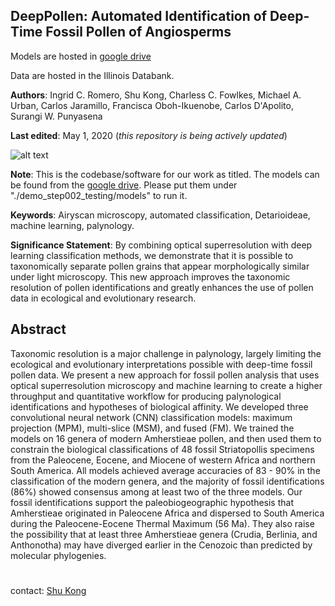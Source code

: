## DeepPollen: Automated Identification of Deep-Time Fossil Pollen of Angiosperms

Models are hosted in [google drive](https://drive.google.com/open?id=1Qx5tEvGN5OKvTUt1s9u3a8LL4STXuHjt)

Data are hosted in the Illinois Databank.

**Authors**: Ingrid C. Romero, Shu Kong, Charless C. Fowlkes, Michael A. Urban, Carlos Jaramillo, Francisca Oboh-Ikuenobe, Carlos D'Apolito, Surangi W. Punyasena

**Last edited**: May 1, 2020 (*this repository is being actively updated*)

![alt text](./tmp/splash_fig.png "display")



**Note**:
This is the codebase/software for our work as titled. The models can be found from the [google drive](https://drive.google.com/open?id=1Qx5tEvGN5OKvTUt1s9u3a8LL4STXuHjt). Please put them under "./demo_step002_testing/models" to run it. 

**Keywords**: 
Airyscan microscopy, automated classification, Detarioideae, machine learning, palynology.

**Significance Statement**: 
By combining optical superresolution with deep learning classification methods, we demonstrate that it is possible to taxonomically separate pollen grains that appear morphologically similar under light microscopy. This new approach improves the taxonomic resolution of pollen identifications and greatly enhances the use of pollen data in ecological and evolutionary research.


## Abstract

Taxonomic resolution is a major challenge in palynology, largely limiting the ecological and evolutionary interpretations possible with deep-time fossil pollen data. We present a new approach for fossil pollen analysis that uses optical superresolution microscopy and machine learning to create a higher throughput and quantitative workflow for producing palynological identifications and hypotheses of biological affinity. We developed three convolutional neural network (CNN) classification models: maximum projection (MPM), multi-slice (MSM), and fused (FM). We trained the models on 16 genera of modern Amherstieae pollen, and then used them to constrain the biological classifications of 48 fossil Striatopollis specimens from the Paleocene, Eocene, and Miocene of western Africa and northern South America. All models achieved average accuracies of 83 - 90% in the classification of the modern genera, and the majority of fossil identifications (86%) showed consensus among at least two of the three models. Our fossil identifications support the paleobiogeographic hypothesis that Amherstieae originated in Paleocene Africa and dispersed to South America during the Paleocene-Eocene Thermal Maximum (56 Ma). They also raise the possibility that at least three Amherstieae genera (Crudia, Berlinia, and Anthonotha) may have diverged earlier in the Cenozoic than predicted by molecular phylogenies. 



#
###

contact: [Shu Kong](http://www.cs.cmu.edu/~shuk/)

